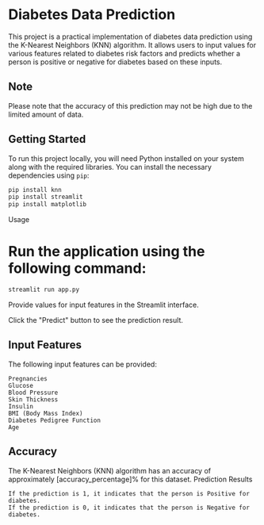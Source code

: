 # Diabetes Data Prediction

This project is a practical implementation of diabetes data prediction using the K-Nearest Neighbors (KNN) algorithm. It allows users to input values for various features related to diabetes risk factors and predicts whether a person is positive or negative for diabetes based on these inputs.

## Note

Please note that the accuracy of this prediction may not be high due to the limited amount of data.

## Getting Started

To run this project locally, you will need Python installed on your system along with the required libraries. You can install the necessary dependencies using `pip`:

```bash
pip install knn
pip install streamlit
pip install matplotlib
```
Usage

# Run the application using the following command:

```bash
streamlit run app.py
```
Provide values for input features in the Streamlit interface.

Click the "Predict" button to see the prediction result.

## Input Features

The following input features can be provided:

    Pregnancies
    Glucose
    Blood Pressure
    Skin Thickness
    Insulin
    BMI (Body Mass Index)
    Diabetes Pedigree Function
    Age

## Accuracy

The K-Nearest Neighbors (KNN) algorithm has an accuracy of approximately [accuracy_percentage]% for this dataset.
Prediction Results

    If the prediction is 1, it indicates that the person is Positive for diabetes.
    If the prediction is 0, it indicates that the person is Negative for diabetes.
